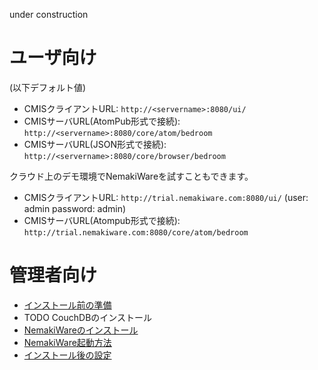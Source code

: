 under construction

# ユーザ向け
(以下デフォルト値)
- CMISクライアントURL: `http://<servername>:8080/ui/`
- CMISサーバURL(AtomPub形式で接続): `http://<servername>:8080/core/atom/bedroom`
- CMISサーバURL(JSON形式で接続): `http://<servername>:8080/core/browser/bedroom`

クラウド上のデモ環境でNemakiWareを試すこともできます。
- CMISクライアントURL: `http://trial.nemakiware.com:8080/ui/` 
(user: admin password: admin)
- CMISサーバURL(Atompub形式で接続): `http://trial.nemakiware.com:8080/core/atom/bedroom`

# 管理者向け
* [インストール前の準備](https://github.com/aegif/NemakiWare/wiki/%E3%82%A4%E3%83%B3%E3%82%B9%E3%83%88%E3%83%BC%E3%83%AB%E5%89%8D%E3%81%AE%E6%BA%96%E5%82%99)
* TODO CouchDBのインストール
* [NemakiWareのインストール](https://github.com/aegif/NemakiWare/wiki/NemakiWare%E3%81%AE%E3%82%A4%E3%83%B3%E3%82%B9%E3%83%88%E3%83%BC%E3%83%AB)
* [NemakiWare起動方法](https://github.com/aegif/NemakiWare/wiki/NemakiWare%E8%B5%B7%E5%8B%95%E6%96%B9%E6%B3%95)
* [インストール後の設定](https://github.com/aegif/NemakiWare/wiki/%E3%82%A4%E3%83%B3%E3%82%B9%E3%83%88%E3%83%BC%E3%83%AB%E5%BE%8C%E3%81%AE%E8%A8%AD%E5%AE%9A)